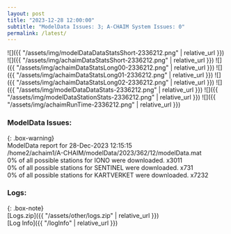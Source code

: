 ```yaml
---
layout: post
title: "2023-12-28 12:00:00"
subtitle: "ModelData Issues: 3; A-CHAIM System Issues: 0"
permalink: /latest/
---
```


![]({{ "/assets/img/modelDataDataStatsShort-2336212.png" | relative_url }})
![]({{ "/assets/img/achaimDataStatsShort-2336212.png" | relative_url }})
![]({{ "/assets/img/achaimDataStatsLong00-2336212.png" | relative_url }})
![]({{ "/assets/img/achaimDataStatsLong01-2336212.png" | relative_url }})
![]({{ "/assets/img/achaimDataStatsLong02-2336212.png" | relative_url }})
![]({{ "/assets/img/modelDataDataStats-2336212.png" | relative_url }})
![]({{ "/assets/img/modelDataStationStats-2336212.png" | relative_url }})
![]({{ "/assets/img/achaimRunTime-2336212.png" | relative_url }})


### ModelData Issues:  
  
{: .box-warning}  
 ModelData report for 28-Dec-2023 12:15:15   
 /home2/achaim1/A-CHAIM/modelData/2023/362/12/modelData.mat   
 0% of all possible stations for IONO were downloaded. x3011   
 0% of all possible stations for SENTINEL were downloaded. x731   
 0% of all possible stations for KARTVERKET were downloaded. x7232   
  


### Logs:  
  
{: .box-note}  
[Logs.zip]({{ "/assets/other/logs.zip" | relative_url }})  
[Log Info]({{ "/logInfo" | relative_url }})  
